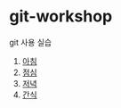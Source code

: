 # git-workshop
git 사용 실습

1. [아침](morning.md)
2. [점심](lunch.md)
3. [저녁](dinner.md)
4. [간식](snack.md)
